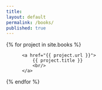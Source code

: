 ```yaml
---
title:
layout: default
permalink: /books/
published: true
---
```



<div class="ProjectContainer">

  {% for project in site.books %}

          <a href="{{ project.url }}">
              {{ project.title }}
              <br/>
          </a>

  {% endfor %}


</div>
